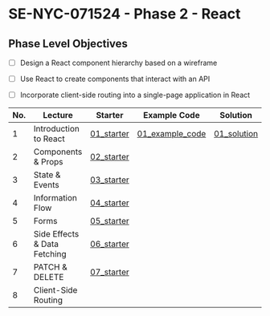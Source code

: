 # SE-NYC-071524 - Phase 2 - React
## Phase Level Objectives
- [ ] Design a React component hierarchy based on a wireframe
- [ ] Use React to create components that interact with an API
- [ ] Incorporate client-side routing into a single-page application in React


|No. | Lecture                          | Starter 	| Example Code 	| Solution 	|
|----|------------------------------	|:-----:	|--------	|---------	|
|1 | Introduction to React              |[01_starter](https://github.com/RikkuX491/SE-NYC-071524-Phase-2/tree/01_starter)|[01_example_code](https://github.com/RikkuX491/SE-NYC-071524-Phase-2/tree/01_example_code)|[01_solution](https://github.com/RikkuX491/SE-NYC-071524-Phase-2/tree/01_solution)|
|2 | Components & Props                 |[02_starter](https://github.com/RikkuX491/SE-NYC-071524-Phase-2/tree/02_starter)|||
|3 | State & Events                     |[03_starter](https://github.com/RikkuX491/SE-NYC-071524-Phase-2/tree/03_starter)|||
|4 | Information Flow                   |[04_starter](https://github.com/RikkuX491/SE-NYC-071524-Phase-2/tree/04_starter)|||
|5 | Forms                              |[05_starter](https://github.com/RikkuX491/SE-NYC-071524-Phase-2/tree/05_starter)|||
|6 | Side Effects & Data Fetching       |[06_starter](https://github.com/RikkuX491/SE-NYC-071524-Phase-2/tree/06_starter)|||
|7 | PATCH & DELETE                     |[07_starter](https://github.com/RikkuX491/SE-NYC-071524-Phase-2/tree/07_starter)|||
|8 | Client-Side Routing                ||||
